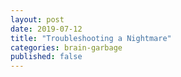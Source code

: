 ```yaml
---
layout: post
date: 2019-07-12
title: "Troubleshooting a Nightmare"
categories: brain-garbage
published: false
---
```

